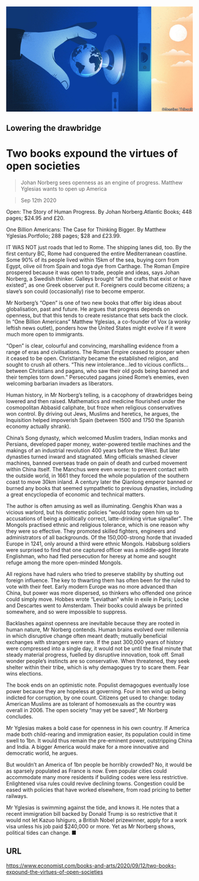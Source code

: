 ![](./images/20200912_BKD001_0.jpg)

## Lowering the drawbridge

# Two books expound the virtues of open societies

> Johan Norberg sees openness as an engine of progress. Matthew Yglesias wants to open up America

> Sep 12th 2020

Open: The Story of Human Progress. By Johan Norberg.Atlantic Books; 448 pages; $24.95 and £20.

One Billion Americans: The Case for Thinking Bigger. By Matthew Yglesias.Portfolio; 288 pages; $28 and £23.99.

IT WAS NOT just roads that led to Rome. The shipping lanes did, too. By the first century BC, Rome had conquered the entire Mediterranean coastline. Some 90% of its people lived within 15km of the sea, buying corn from Egypt, olive oil from Spain and toga dye from Carthage. The Roman Empire prospered because it was open to trade, people and ideas, says Johan Norberg, a Swedish thinker. Galleys brought “all the crafts that exist or have existed”, as one Greek observer put it. Foreigners could become citizens; a slave’s son could (occasionally) rise to become emperor.

Mr Norberg’s “Open” is one of two new books that offer big ideas about globalisation, past and future. He argues that progress depends on openness, but that this tends to create resistance that sets back the clock. In “One Billion Americans” Matthew Yglesias, a co-founder of Vox (a wonky leftish news outlet), ponders how the United States might evolve if it were much more open to immigrants.

“Open” is clear, colourful and convincing, marshalling evidence from a range of eras and civilisations. The Roman Empire ceased to prosper when it ceased to be open. Christianity became the established religion, and sought to crush all others. “This new intolerance…led to vicious conflicts…between Christians and pagans, who saw their old gods being banned and their temples torn down.” Persecuted pagans joined Rome’s enemies, even welcoming barbarian invaders as liberators.

Human history, in Mr Norberg’s telling, is a cacophony of drawbridges being lowered and then raised. Mathematics and medicine flourished under the cosmopolitan Abbasid caliphate, but froze when religious conservatives won control. By driving out Jews, Muslims and heretics, he argues, the Inquisition helped impoverish Spain (between 1500 and 1750 the Spanish economy actually shrank).

China’s Song dynasty, which welcomed Muslim traders, Indian monks and Persians, developed paper money, water-powered textile machines and the makings of an industrial revolution 400 years before the West. But later dynasties turned inward and stagnated. Ming officials smashed clever machines, banned overseas trade on pain of death and curbed movement within China itself. The Manchus were even worse: to prevent contact with the outside world, in 1661 they forced the whole population of the southern coast to move 30km inland. A century later the Qianlong emperor banned or burned any books that seemed sympathetic to previous dynasties, including a great encyclopedia of economic and technical matters.

The author is often amusing as well as illuminating. Genghis Khan was a vicious warlord, but his domestic policies “would today open him up to accusations of being a politically correct, latte-drinking virtue signaller”. The Mongols practised ethnic and religious tolerance, which is one reason why they were so effective. They promoted skilled fighters, engineers and administrators of all backgrounds. Of the 150,000-strong horde that invaded Europe in 1241, only around a third were ethnic Mongols. Habsburg soldiers were surprised to find that one captured officer was a middle-aged literate Englishman, who had fled persecution for heresy at home and sought refuge among the more open-minded Mongols.

All regions have had rulers who tried to preserve stability by shutting out foreign influence. The key to thwarting them has often been for the ruled to vote with their feet. Early modern Europe was no more advanced than China, but power was more dispersed, so thinkers who offended one prince could simply move. Hobbes wrote “Leviathan” while in exile in Paris; Locke and Descartes went to Amsterdam. Their books could always be printed somewhere, and so were impossible to suppress.

Backlashes against openness are inevitable because they are rooted in human nature, Mr Norberg contends. Human brains evolved over millennia in which disruptive change often meant death; mutually beneficial exchanges with strangers were rare. If the past 300,000 years of history were compressed into a single day, it would not be until the final minute that steady material progress, fuelled by disruptive innovation, took off. Small wonder people’s instincts are so conservative. When threatened, they seek shelter within their tribe, which is why demagogues try to scare them. Fear wins elections.

The book ends on an optimistic note. Populist demagogues eventually lose power because they are hopeless at governing. Four in ten wind up being indicted for corruption, by one count. Citizens get used to change: today American Muslims are as tolerant of homosexuals as the country was overall in 2006. The open society “may yet be saved”, Mr Norberg concludes.

Mr Yglesias makes a bold case for openness in his own country. If America made both child-rearing and immigration easier, its population could in time swell to 1bn. It would thus remain the pre-eminent power, outstripping China and India. A bigger America would make for a more innovative and democratic world, he argues.

But wouldn’t an America of 1bn people be horribly crowded? No, it would be as sparsely populated as France is now. Even popular cities could accommodate many more residents if building codes were less restrictive. Enlightened visa rules could revive declining towns. Congestion could be eased with policies that have worked elsewhere, from road pricing to better railways.

Mr Yglesias is swimming against the tide, and knows it. He notes that a recent immigration bill backed by Donald Trump is so restrictive that it would not let Kazuo Ishiguro, a British Nobel prizewinner, apply for a work visa unless his job paid $240,000 or more. Yet as Mr Norberg shows, political tides can change. ■

## URL

https://www.economist.com/books-and-arts/2020/09/12/two-books-expound-the-virtues-of-open-societies
